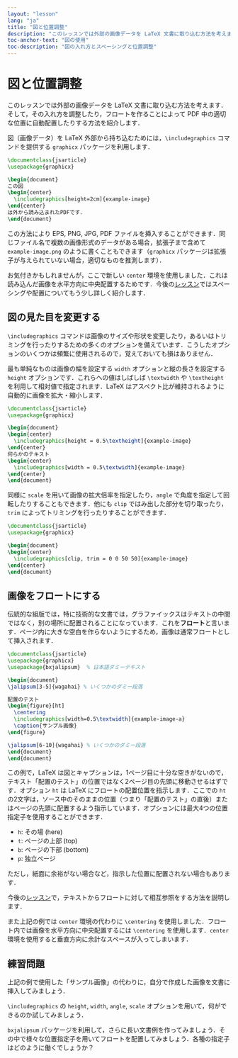 ```yaml
---
layout: "lesson"
lang: "ja"
title: "図と位置調整"
description: "このレッスンでは外部の画像データを LaTeX 文書に取り込む方法を考えます．そして，その入れ方を調整したり，フロートを作ることによって PDF 中の適切な位置に自動配置したりする方法を紹介します．"
toc-anchor-text: "図の使用"
toc-description: "図の入れ方とスペーシングと位置調整"
---
```


# 図と位置調整

<span class="summary">このレッスンでは外部の画像データを LaTeX 文書に取り込む方法を考えます．そして，その入れ方を調整したり，フロートを作ることによって PDF 中の適切な位置に自動配置したりする方法を紹介します．</span>

図（画像データ）を LaTeX 外部から持ち込むためには，`\includegraphics` コマンドを提供する `graphicx` パッケージを利用します．

```latex
\documentclass{jsarticle}
\usepackage{graphicx}

\begin{document}
この図
\begin{center}
  \includegraphics[height=2cm]{example-image}
\end{center}
は外から読み込まれたPDFです．
\end{document}
```

この方法により EPS, PNG, JPG, PDF ファイルを挿入することができます．同じファイル名で複数の画像形式のデータがある場合，拡張子まで含めて `example-image.png` のように書くこともできます（`graphicx` パッケージは拡張子が与えられていない場合，適切なものを推測します）．

お気付きかもしれませんが，ここで新しい `center` 環境を使用しました．これは読み込んだ画像を水平方向に中央配置するためです．今後の[レッスン](lesson-11)ではスペーシングや配置についてもう少し詳しく紹介します．

## 図の見た目を変更する

`\includegraphics` コマンドは画像のサイズや形状を変更したり，あるいはトリミングを行ったりするための多くのオプションを備えています．こうしたオプションのいくつかは頻繁に使用されるので，覚えておいても損はありません．

最も単純なものは画像の幅を設定する `width` オプションと縦の長さを設定する `height` オプションです．これらへの値はしばしば `\textwidth` や `\textheight` を利用して相対値で指定されます．LaTeX はアスペクト比が維持されるように自動的に画像を拡大・縮小します．

```latex
\documentclass{jsarticle}
\usepackage{graphicx}

\begin{document}
\begin{center}
  \includegraphics[height = 0.5\textheight]{example-image}
\end{center}
何らかのテキスト
\begin{center}
  \includegraphics[width = 0.5\textwidth]{example-image}
\end{center}
\end{document}
```

同様に `scale` を用いて画像の拡大倍率を指定したり，`angle` で角度を指定して回転したりすることもできます．他にも `clip` ではみ出した部分を切り取ったり，`trim` によってトリミングを行ったりすることができます．

```latex
\documentclass{jsarticle}
\usepackage{graphicx}

\begin{document}
\begin{center}
  \includegraphics[clip, trim = 0 0 50 50]{example-image}
\end{center}
\end{document}
```

## 画像をフロートにする

伝統的な組版では，特に技術的な文書では，グラファイックスはテキストの中間ではなく，別の場所に配置されることになっています．これを**フロート**と言います．ページ内に大きな空白を作らないようにするため，画像は通常フロートとして挿入されます．

```latex
\documentclass{jsarticle}
\usepackage{graphicx}
\usepackage{bxjalipsum}  % 日本語ダミーテキスト

\begin{document}
\jalipsum[3-5]{wagahai} % いくつかのダミー段落

配置のテスト
\begin{figure}[ht]
  \centering
  \includegraphics[width=0.5\textwidth]{example-image-a}
  \caption{サンプル画像}
\end{figure}

\jalipsum[6-10]{wagahai} % いくつかのダミー段落
\end{document}
\end{document}
```

この例で，LaTeX は図とキャプションは，1ページ目に十分な空きがないので，テキスト「配置のテスト」の位置ではなく2ページ目の先頭に移動させるはずです．オプション `ht` は LaTeX にフロートの配置位置を指示します．ここでの `ht` の2文字は，ソース中のそのままの位置（つまり「配置のテスト」の直後）またはページの先頭に配置するよう指示しています．オプションには最大4つの位置指定子を使用することができます．

* `h`: その場 (here)
* `t`: ページの上部 (top)
* `b`: ページの下部 (bottom)
* `p`: 独立ページ

ただし，紙面に余裕がない場合など，指示した位置に配置されない場合もあります．

今後の[レッスン](lesson-09)で，テキストからフロートに対して相互参照をする方法を説明します．

また上記の例では `center` 環境の代わりに `\centering` を使用しました．フロート内では画像を水平方向に中央配置するには `\centering` を使用します．`center` 環境を使用すると垂直方向に余計なスペースが入ってしまいます．

## 練習問題

上記の例で使用した「サンプル画像」の代わりに，自分で作成した画像を文書に挿入してみましょう．

`\includegraphics` の `height`, `width`, `angle`, `scale` オプションを用いて，何ができるのか試してみましょう．

`bxjalipsum` パッケージを利用して，さらに長い文書例を作ってみましょう．その中で様々な位置指定子を用いてフロートを配置してみましょう．各種の指定子はどのように働くでしょうか？
